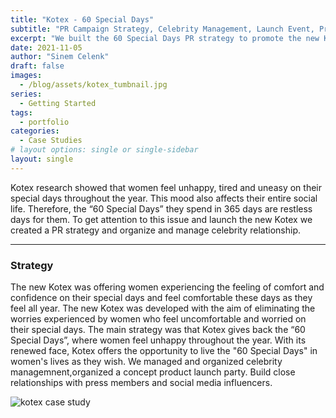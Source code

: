 ```yaml
---
title: "Kotex - 60 Special Days"
subtitle: "PR Campaign Strategy, Celebrity Management, Launch Event, Press & Influencer Kits"
excerpt: "We built the 60 Special Days PR strategy to promote the new Kotex based on the brand's research that showed women feel unhappy, tired and uneasy on their special days throughout the year. This mood also affects their entire social life. Therefore, the “60 Special Days” they spend in 365 days are restless days for them."
date: 2021-11-05
author: "Sinem Celenk"
draft: false
images:
  - /blog/assets/kotex_tumbnail.jpg
series:
  - Getting Started
tags:
  - portfolio
categories:
  - Case Studies
# layout options: single or single-sidebar
layout: single
---
```


Kotex research showed that women feel unhappy, tired and uneasy on their special days throughout the year. This mood also affects their entire social life. Therefore, the “60 Special Days” they spend in 365 days are restless days for them. To get attention to this issue and launch the new Kotex we created a PR strategy and organize and manage celebrity relationship.

---

### Strategy

The new Kotex was offering women experiencing the feeling of comfort and confidence on their special days and feel comfortable these days as they feel all year. The new Kotex was developed with the aim of eliminating the worries experienced by women who feel uncomfortable and worried on their special days. The main strategy was that Kotex gives back the “60 Special Days”, where women feel unhappy throughout the year. With its renewed face, Kotex offers the opportunity to live the "60 Special Days" in women's lives as they wish. We managed and organized celebrity managemnent,organized a concept product launch party. Build close relationships with press members and social media influencers. 

![kotex case study](/blog/assets/kotex_launch.jpg)

